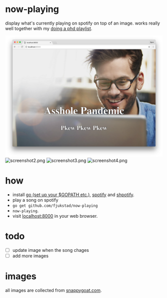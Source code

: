 # now-playing
display what's currently playing on spotify on top of an image. works really
well together with my [doing a phd playlist](https://open.spotify.com/user/bjornfjukstad/playlist/2ri3sa68yUBXkpH741r2n1). 

![screenshot.png](screenshot.png)
![screenshot2.png](screenshot2.png)
![screenshot3.png](screenshot3.png)
![screenshot4.png](screenshot4.png)

# how
- install [go (set up your $GOPATH etc.)](http://golang.org), [spotify](http://spotify.com) and [shpotify](https://github.com/hnarayanan/shpotify). 
- play a song on spotify
- `go get github.com/fjukstad/now-playing`
- `now-playing`. 
- visit [localhost:8000](http://localhost:8080) in your web browser. 

# todo

- [ ] update image when the song chages
- [ ] add more images

# images
all images are collected from [snappygoat.com](http://snappygoat.com/). 
